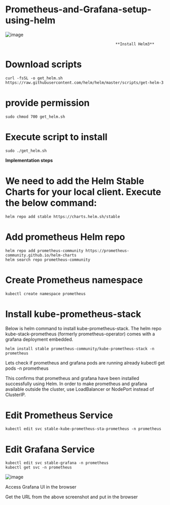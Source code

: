 # Prometheus-and-Grafana-setup-using-helm

![image](https://github.com/Adabala123/Prometheus-and-Grafana-setup-using-helm/assets/96461586/ae4ea01e-422d-470c-b17b-068df98eca40)

                                                    **Install Helm3**
# Download scripts
    curl -fsSL -o get_helm.sh https://raw.githubusercontent.com/helm/helm/master/scripts/get-helm-3

# provide permission
    sudo chmod 700 get_helm.sh

# Execute script to install
    sudo ./get_helm.sh

**Implementation steps**
# We need to add the Helm Stable Charts for your local client. Execute the below command:

    helm repo add stable https://charts.helm.sh/stable

# Add prometheus Helm repo
    helm repo add prometheus-community https://prometheus-community.github.io/helm-charts
    helm search repo prometheus-community

# Create Prometheus namespace
    kubectl create namespace prometheus

# Install kube-prometheus-stack

Below is helm command to install kube-prometheus-stack. The helm repo kube-stack-prometheus (formerly prometheus-operator) comes with a grafana deployment embedded.

    helm install stable prometheus-community/kube-prometheus-stack -n prometheus

Lets check if prometheus and grafana pods are running already
    kubectl get pods -n prometheus

This confirms that prometheus and grafana have been installed successfully using Helm.
In order to make prometheus and grafana available outside the cluster, use LoadBalancer or NodePort instead of ClusterIP.

# Edit Prometheus Service
    kubectl edit svc stable-kube-prometheus-sta-prometheus -n prometheus

# Edit Grafana Service
    kubectl edit svc stable-grafana -n prometheus
    kubectl get svc -n prometheus

![image](https://github.com/Adabala123/Prometheus-and-Grafana-setup-using-helm/assets/96461586/c0e4ebb0-f342-4a77-9fc8-5ac5094125de)

Access Grafana UI in the browser

Get the URL from the above screenshot and put in the browser




